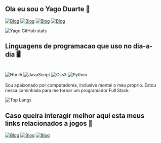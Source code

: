 ## Ola eu sou o Yago Duarte 🤙

[![Blog](https://img.shields.io/badge/Gmail-D14836?style=for-the-badge&logo=gmail&logoColor=white)](yagoduarte1005@gmail.com)
[![Blog](https://img.shields.io/badge/Discord-7289DA?style=for-the-badge&logo=discord&logoColor=white)](laranxinha_69)
[![Blog](https://img.shields.io/badge/Instagram-E4405F?style=for-the-badge&logo=instagram&logoColor=white)](https://www.instagram.com/duarte.1786/)
[![Blog](https://img.shields.io/badge/Spotify-1ED760?&style=for-the-badge&logo=spotify&logoColor=white)](https://open.spotify.com/user/22tu3ytvl4o5i6ogwmgvkywka?si=300140a31a1a4f4e)

![Yago GitHub stats](https://github-readme-stats.vercel.app/api?username=yagoduarte0&theme=dark_icons=true)

## Linguagens de programacao que uso no dia-a-dia 🖥️

<div display= "inline_block"><br/>
    <img align="center" alt="Html5" src="https://img.shields.io/badge/HTML5-E34F26?style=for-the-badge&logo=html5&logoColor=white">
    <img align="center" alt="JavaScript" src="https://img.shields.io/badge/JavaScript-F7DF1E?style=for-the-badge&logo=javascript&logoColor=black">
    <img align="center" alt="Css3" src="https://img.shields.io/badge/CSS3-1572B6?style=for-the-badge&logo=css3&logoColor=white">
    <img align="center" alt="Python" src="https://img.shields.io/badge/Python-14354C?style=for-the-badge&logo=python&logoColor=white">    
</div>

<br/>
Sou apaixonado por computadores, inclusive montei o meu proprio. Estou nessa caminhada para me tornar um programador Full Stack.

<br/>

<div>

![Top Langs](https://github-readme-stats.vercel.app/api/top-langs/?username=yagoduarte0&layout=compact)

</div>

## Caso queira interagir melhor aqui esta meus links relacionados a jogos 👾

[![Blog](https://img.shields.io/badge/Steam-000000?style=for-the-badge&logo=steam&logoColor=white)](https://steamcommunity.com/profiles/76561199088412317/)
[![Blog](https://img.shields.io/badge/Riot_Games-D32936?style=for-the-badge&logo=riot-games&logoColor=white)](GabrielPasternak#999)
[![Blog](https://img.shields.io/badge/PlayStation-003791?style=for-the-badge&logo=playstation&logoColor=white)](Oikawa-Tan)
